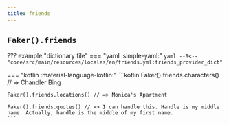 ```yaml
---
title: friends
---
```


## `Faker().friends`

??? example "dictionary file"
    === "yaml :simple-yaml:"
        ```yaml
        --8<-- "core/src/main/resources/locales/en/friends.yml:friends_provider_dict"
        ```

=== "kotlin :material-language-kotlin:"
    ```kotlin
    Faker().friends.characters() // => Chandler Bing

    Faker().friends.locations() // => Monica's Apartment

    Faker().friends.quotes() // => I can handle this. Handle is my middle name. Actually, handle is the middle of my first name.
    ```
